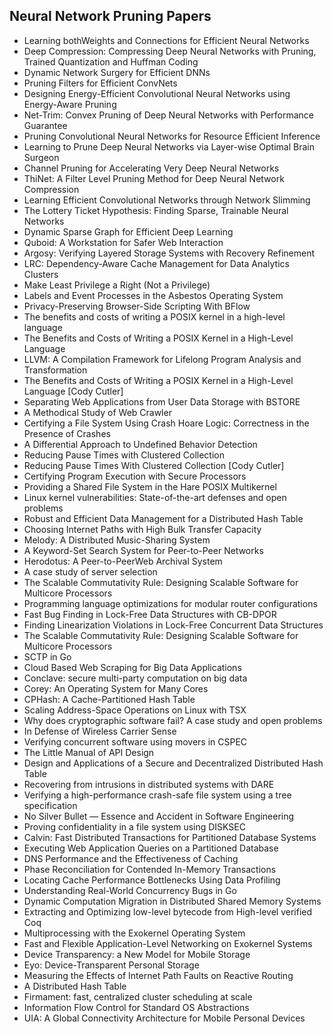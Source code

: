 <h2> Neural Network Pruning Papers </h2>






<ul>

                             

 <li><a target="_blank" href="https://github.com/manjunath5496/Neural-Network-Pruning-Papers/blob/master/nnp(1).pdf" style="text-decoration:none;">Learning bothWeights and Connections for Efficient Neural Networks</a></li>

 <li><a target="_blank" href="https://github.com/manjunath5496/Neural-Network-Pruning-Papers/blob/master/nnp(2).pdf" style="text-decoration:none;">Deep Compression: Compressing Deep Neural Networks with Pruning, Trained Quantization and Huffman Coding</a></li>

<li><a target="_blank" href="https://github.com/manjunath5496/Neural-Network-Pruning-Papers/blob/master/nnp(3).pdf" style="text-decoration:none;">Dynamic Network Surgery for Efficient DNNs</a></li>
 <li><a target="_blank" href="https://github.com/manjunath5496/Neural-Network-Pruning-Papers/blob/master/nnp(4).pdf" style="text-decoration:none;">Pruning Filters for Efficient ConvNets</a></li>                              
<li><a target="_blank" href="https://github.com/manjunath5496/Neural-Network-Pruning-Papers/blob/master/nnp(5).pdf" style="text-decoration:none;">Designing Energy-Efficient Convolutional Neural Networks using Energy-Aware Pruning</a></li>
<li><a target="_blank" href="https://github.com/manjunath5496/Neural-Network-Pruning-Papers/blob/master/nnp(6).pdf" style="text-decoration:none;">Net-Trim: Convex Pruning of Deep Neural Networks with Performance Guarantee</a></li>
 <li><a target="_blank" href="https://github.com/manjunath5496/Neural-Network-Pruning-Papers/blob/master/nnp(7).pdf" style="text-decoration:none;">Pruning Convolutional Neural Networks for Resource Efficient Inference</a></li>

 <li><a target="_blank" href="https://github.com/manjunath5496/Neural-Network-Pruning-Papers/blob/master/nnp(8).pdf" style="text-decoration:none;"> Learning to Prune Deep Neural Networks via Layer-wise Optimal Brain Surgeon </a></li>
   <li><a target="_blank" href="https://github.com/manjunath5496/Neural-Network-Pruning-Papers/blob/master/nnp(9).pdf" style="text-decoration:none;">Channel Pruning for Accelerating Very Deep Neural Networks</a></li>
  
   
 <li><a target="_blank" href="https://github.com/manjunath5496/Neural-Network-Pruning-Papers/blob/master/nnp(10).pdf" style="text-decoration:none;">ThiNet: A Filter Level Pruning Method for Deep Neural Network Compression </a></li>                              
<li><a target="_blank" href="https://github.com/manjunath5496/Neural-Network-Pruning-Papers/blob/master/nnp(11).pdf" style="text-decoration:none;">Learning Efficient Convolutional Networks through Network Slimming</a></li>
<li><a target="_blank" href="https://github.com/manjunath5496/Neural-Network-Pruning-Papers/blob/master/nnp(12).pdf" style="text-decoration:none;">The Lottery Ticket Hypothesis: Finding Sparse, Trainable Neural Networks </a></li>
<li><a target="_blank" href="https://github.com/manjunath5496/Neural-Network-Pruning-Papers/blob/master/nnp(13).pdf" style="text-decoration:none;">Dynamic Sparse Graph for Efficient Deep Learning</a></li>

<li><a target="_blank" href="https://github.com/manjunath5496/Neural-Network-Pruning-Papers/blob/master/nnp(14).pdf" style="text-decoration:none;">Quboid: A Workstation for Safer Web Interaction</a></li>
                              
<li><a target="_blank" href="https://github.com/manjunath5496/Neural-Network-Pruning-Papers/blob/master/nnp(15).pdf" style="text-decoration:none;">Argosy: Verifying Layered Storage Systems with
Recovery Refinement</a></li>

<li><a target="_blank" href="https://github.com/manjunath5496/Neural-Network-Pruning-Papers/blob/master/nnp(16).pdf" style="text-decoration:none;">LRC: Dependency-Aware Cache Management
for Data Analytics Clusters</a></li>

  <li><a target="_blank" href="https://github.com/manjunath5496/Neural-Network-Pruning-Papers/blob/master/nnp(17).pdf" style="text-decoration:none;">Make Least Privilege a Right (Not a Privilege)</a></li>   
  
<li><a target="_blank" href="https://github.com/manjunath5496/Neural-Network-Pruning-Papers/blob/master/nnp(18).pdf" style="text-decoration:none;">Labels and Event Processes
in the Asbestos Operating System</a></li> 

  
<li><a target="_blank" href="https://github.com/manjunath5496/Neural-Network-Pruning-Papers/blob/master/nnp(19).pdf" style="text-decoration:none;">Privacy-Preserving Browser-Side Scripting With BFlow</a></li> 

<li><a target="_blank" href="https://github.com/manjunath5496/Neural-Network-Pruning-Papers/blob/master/nnp(20).pdf" style="text-decoration:none;">The benefits and costs of writing a
POSIX kernel in a high-level language</a></li>

<li><a target="_blank" href="https://github.com/manjunath5496/Neural-Network-Pruning-Papers/blob/master/nnp(21).pdf" style="text-decoration:none;">The Benefits and Costs of Writing a POSIX Kernel in a High-Level Language</a></li>
<li><a target="_blank" href="https://github.com/manjunath5496/Neural-Network-Pruning-Papers/blob/master/nnp(22).pdf" style="text-decoration:none;">LLVM: A Compilation Framework for
Lifelong Program Analysis and Transformation</a></li> 
 <li><a target="_blank" href="https://github.com/manjunath5496/Neural-Network-Pruning-Papers/blob/master/nnp(23).pdf" style="text-decoration:none;">The Benefits and Costs of Writing a POSIX
Kernel in a High-Level Language [Cody Cutler]</a></li> 
 

   <li><a target="_blank" href="https://github.com/manjunath5496/Neural-Network-Pruning-Papers/blob/master/nnp(24).pdf" style="text-decoration:none;">Separating Web Applications from User Data Storage with BSTORE</a></li>
 
   <li><a target="_blank" href="https://github.com/manjunath5496/Neural-Network-Pruning-Papers/blob/master/nnp(25).pdf" style="text-decoration:none;">A Methodical Study of Web Crawler</a></li>                              
 <li><a target="_blank" href="https://github.com/manjunath5496/Neural-Network-Pruning-Papers/blob/master/nnp(26).pdf" style="text-decoration:none;">Certifying a File System Using
Crash Hoare Logic: Correctness in the Presence of Crashes</a></li>
 <li><a target="_blank" href="https://github.com/manjunath5496/Neural-Network-Pruning-Papers/blob/master/nnp(27).pdf" style="text-decoration:none;">A Differential Approach to
Undefined Behavior Detection</a></li>
   
 
   <li><a target="_blank" href="https://github.com/manjunath5496/Neural-Network-Pruning-Papers/blob/master/nnp(28).pdf" style="text-decoration:none;">Reducing Pause Times with Clustered Collection</a></li>
 
   <li><a target="_blank" href="https://github.com/manjunath5496/Neural-Network-Pruning-Papers/blob/master/nnp(29).pdf" style="text-decoration:none;">Reducing Pause Times With Clustered Collection [Cody Cutler] </a></li>                              

  <li><a target="_blank" href="https://github.com/manjunath5496/Neural-Network-Pruning-Papers/blob/master/nnp(30).pdf" style="text-decoration:none;">Certifying Program Execution with Secure Processors</a></li>
 
   <li><a target="_blank" href="https://github.com/manjunath5496/Neural-Network-Pruning-Papers/blob/master/nnp(31).pdf" style="text-decoration:none;">Providing a Shared File System in the Hare
POSIX Multikernel</a></li> 
    <li><a target="_blank" href="https://github.com/manjunath5496/Neural-Network-Pruning-Papers/blob/master/nnp(32).pdf" style="text-decoration:none;">Linux kernel vulnerabilities:
State-of-the-art defenses and open problems</a></li> 

   <li><a target="_blank" href="https://github.com/manjunath5496/Neural-Network-Pruning-Papers/blob/master/nnp(33).pdf" style="text-decoration:none;">Robust and Efficient Data Management for a Distributed Hash Table</a></li>                              

  <li><a target="_blank" href="https://github.com/manjunath5496/Neural-Network-Pruning-Papers/blob/master/nnp(34).pdf" style="text-decoration:none;">Choosing Internet Paths with High Bulk Transfer Capacity</a></li> 
 
  <li><a target="_blank" href="https://github.com/manjunath5496/Neural-Network-Pruning-Papers/blob/master/nnp(35).pdf" style="text-decoration:none;">Melody: A Distributed Music-Sharing System</a></li> 

  <li><a target="_blank" href="https://github.com/manjunath5496/Neural-Network-Pruning-Papers/blob/master/nnp(36).pdf" style="text-decoration:none;">A Keyword-Set Search System for Peer-to-Peer
Networks</a></li> 
 
<li><a target="_blank" href="https://github.com/manjunath5496/Neural-Network-Pruning-Papers/blob/master/nnp(37).pdf" style="text-decoration:none;">Herodotus: A Peer-to-PeerWeb Archival System</a></li>
 <li><a target="_blank" href="https://github.com/manjunath5496/Neural-Network-Pruning-Papers/blob/master/nnp(38).pdf" style="text-decoration:none;">A case study of server selection</a></li>
<li><a target="_blank" href="https://github.com/manjunath5496/Neural-Network-Pruning-Papers/blob/master/nnp(39).pdf" style="text-decoration:none;">The Scalable Commutativity Rule:
Designing Scalable Software for Multicore Processors</a></li>
 <li><a target="_blank" href="https://github.com/manjunath5496/Neural-Network-Pruning-Papers/blob/master/nnp(40).pdf" style="text-decoration:none;">Programming language optimizations for modular router configurations</a></li>                              
<li><a target="_blank" href="https://github.com/manjunath5496/Neural-Network-Pruning-Papers/blob/master/nnp(41).pdf" style="text-decoration:none;">Fast Bug Finding in Lock-Free Data Structures with
CB-DPOR</a></li>
<li><a target="_blank" href="https://github.com/manjunath5496/Neural-Network-Pruning-Papers/blob/master/nnp(42).pdf" style="text-decoration:none;">Finding Linearization Violations in Lock-Free
Concurrent Data Structures</a></li>
 
  <li><a target="_blank" href="https://github.com/manjunath5496/Neural-Network-Pruning-Papers/blob/master/nnp(43).pdf" style="text-decoration:none;">The Scalable Commutativity Rule:
Designing Scalable Software for Multicore Processors</a></li>
 <li><a target="_blank" href="https://github.com/manjunath5496/Neural-Network-Pruning-Papers/blob/master/nnp(44).pdf" style="text-decoration:none;">SCTP in Go</a></li>
   <li><a target="_blank" href="https://github.com/manjunath5496/Neural-Network-Pruning-Papers/blob/master/nnp(45).pdf" style="text-decoration:none;">Cloud Based Web Scraping for Big Data Applications</a></li>  
   
<li><a target="_blank" href="https://github.com/manjunath5496/Neural-Network-Pruning-Papers/blob/master/nnp(46).pdf" style="text-decoration:none;">Conclave: secure multi-party computation on big data</a></li> 
                             
<li><a target="_blank" href="https://github.com/manjunath5496/Neural-Network-Pruning-Papers/blob/master/nnp(47).pdf" style="text-decoration:none;">Corey: An Operating System for Many Cores</a></li>
<li><a target="_blank" href="https://github.com/manjunath5496/Neural-Network-Pruning-Papers/blob/master/nnp(48).pdf" style="text-decoration:none;">CPHash: A Cache-Partitioned Hash Table</a></li>

<li><a target="_blank" href="https://github.com/manjunath5496/Neural-Network-Pruning-Papers/blob/master/nnp(49).pdf" style="text-decoration:none;">Scaling Address-Space Operations on Linux with
TSX</a></li>
                              
<li><a target="_blank" href="https://github.com/manjunath5496/Neural-Network-Pruning-Papers/blob/master/nnp(50).pdf" style="text-decoration:none;">Why does cryptographic software fail?
A case study and open problems</a></li>
<li><a target="_blank" href="https://github.com/manjunath5496/Neural-Network-Pruning-Papers/blob/master/nnp(51).pdf" style="text-decoration:none;">In Defense of Wireless Carrier Sense</a></li>
<li><a target="_blank" href="https://github.com/manjunath5496/Neural-Network-Pruning-Papers/blob/master/nnp(52).pdf" style="text-decoration:none;">Verifying concurrent software using movers in CSPEC</a></li>

<li><a target="_blank" href="https://github.com/manjunath5496/Neural-Network-Pruning-Papers/blob/master/nnp(53).pdf" style="text-decoration:none;">The Little Manual of
API Design</a></li>
 
<li><a target="_blank" href="https://github.com/manjunath5496/Neural-Network-Pruning-Papers/blob/master/nnp(54).pdf" style="text-decoration:none;">Design and Applications of a Secure and Decentralized Distributed Hash Table </a></li>

<li><a target="_blank" href="https://github.com/manjunath5496/Neural-Network-Pruning-Papers/blob/master/nnp(55).pdf" style="text-decoration:none;">Recovering from intrusions in distributed systems with DARE</a></li>
 
  <li><a target="_blank" href="https://github.com/manjunath5496/Neural-Network-Pruning-Papers/blob/master/nnp(56).pdf" style="text-decoration:none;">Verifying a high-performance crash-safe file system using a tree specification </a></li>                              

  <li><a target="_blank" href="https://github.com/manjunath5496/Neural-Network-Pruning-Papers/blob/master/nnp(57).pdf" style="text-decoration:none;">No Silver Bullet — Essence and Accident in Software Engineering</a></li>
 
   <li><a target="_blank" href="https://github.com/manjunath5496/Neural-Network-Pruning-Papers/blob/master/nnp(58).pdf" style="text-decoration:none;">Proving confidentiality in a file system using DISKSEC</a></li>
    <li><a target="_blank" href="https://github.com/manjunath5496/Neural-Network-Pruning-Papers/blob/master/nnp(59).pdf" style="text-decoration:none;">Calvin: Fast Distributed Transactions
for Partitioned Database Systems</a></li>
 
  <li><a target="_blank" href="https://github.com/manjunath5496/Neural-Network-Pruning-Papers/blob/master/nnp(60).pdf" style="text-decoration:none;">Executing Web Application Queries on a Partitioned Database </a></li>
 
   <li><a target="_blank" href="https://github.com/manjunath5496/Neural-Network-Pruning-Papers/blob/master/nnp(61).pdf" style="text-decoration:none;">DNS Performance and the Effectiveness of Caching</a></li>
 
   <li><a target="_blank" href="https://github.com/manjunath5496/Neural-Network-Pruning-Papers/blob/master/nnp(62).pdf" style="text-decoration:none;">Phase Reconciliation for Contended In-Memory Transactions</a></li>
 
   <li><a target="_blank" href="https://github.com/manjunath5496/Neural-Network-Pruning-Papers/blob/master/nnp(63).pdf" style="text-decoration:none;">Locating Cache Performance Bottlenecks Using Data Profiling</a></li>                              

  <li><a target="_blank" href="https://github.com/manjunath5496/Neural-Network-Pruning-Papers/blob/master/nnp(64).pdf" style="text-decoration:none;">Understanding Real-World Concurrency Bugs in Go</a></li>
 
   <li><a target="_blank" href="https://github.com/manjunath5496/Neural-Network-Pruning-Papers/blob/master/nnp(65).pdf" style="text-decoration:none;">Dynamic Computation Migration
in Distributed Shared Memory Systems </a></li> 

   <li><a target="_blank" href="https://github.com/manjunath5496/Neural-Network-Pruning-Papers/blob/master/nnp(66).pdf" style="text-decoration:none;">Extracting and Optimizing low-level bytecode from High-level verified Coq</a></li> 
 
   <li><a target="_blank" href="https://github.com/manjunath5496/Neural-Network-Pruning-Papers/blob/master/nnp(67).pdf" style="text-decoration:none;">Multiprocessing with the Exokernel Operating System</a></li>                              

  <li><a target="_blank" href="https://github.com/manjunath5496/Neural-Network-Pruning-Papers/blob/master/nnp(68).pdf" style="text-decoration:none;">Fast and Flexible Application-Level
Networking on Exokernel Systems</a></li> 
 
  
   <li><a target="_blank" href="https://github.com/manjunath5496/Neural-Network-Pruning-Papers/blob/master/nnp(69).pdf" style="text-decoration:none;">Device Transparency: a New Model for Mobile Storage</a></li>                              

  <li><a target="_blank" href="https://github.com/manjunath5496/Neural-Network-Pruning-Papers/blob/master/nnp(70).pdf" style="text-decoration:none;">Eyo: Device-Transparent Personal Storage</a></li> 
  
 
 <li><a target="_blank" href="https://github.com/manjunath5496/Neural-Network-Pruning-Papers/blob/master/nnp(71).pdf" style="text-decoration:none;">Measuring the Effects of Internet Path Faults on
Reactive Routing</a></li>
 
 <li><a target="_blank" href="https://github.com/manjunath5496/Neural-Network-Pruning-Papers/blob/master/nnp(72).pdf" style="text-decoration:none;">A Distributed Hash Table</a></li> 
 
 
 <li><a target="_blank" href="https://github.com/manjunath5496/Neural-Network-Pruning-Papers/blob/master/nnp(73).pdf" style="text-decoration:none;">Firmament: fast, centralized cluster scheduling at scale</a></li>
  <li><a target="_blank" href="https://github.com/manjunath5496/Neural-Network-Pruning-Papers/blob/master/nnp(74).pdf" style="text-decoration:none;">Information Flow Control for Standard OS Abstractions</a></li>
    <li><a target="_blank" href="https://github.com/manjunath5496/Neural-Network-Pruning-Papers/blob/master/nnp(75).pdf" style="text-decoration:none;">UIA: A Global Connectivity Architecture
for Mobile Personal Devices</a></li>                        
</ul>
  
  
  
